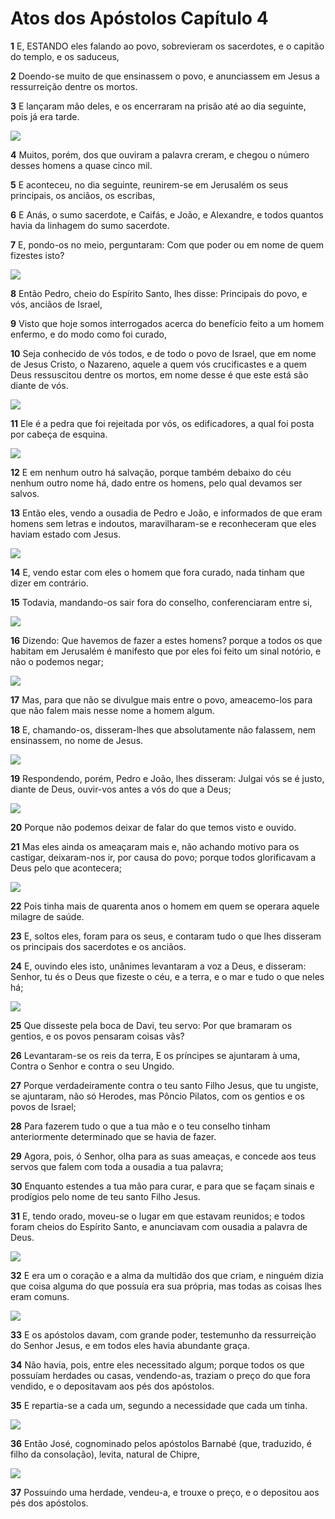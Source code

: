 # Atos dos Apóstolos Capítulo 4

**1** 	E, ESTANDO eles falando ao povo, sobrevieram os sacerdotes, e o capitão do templo, e os saduceus,

**2** 	Doendo-se muito de que ensinassem o povo, e anunciassem em Jesus a ressurreição dentre os mortos.

**3** 	E lançaram mão deles, e os encerraram na prisão até ao dia seguinte, pois já era tarde.

![](../Images/SweetPublishing/44-4-1.jpg) 

**4** 	Muitos, porém, dos que ouviram a palavra creram, e chegou o número desses homens a quase cinco mil.

**5** 	E aconteceu, no dia seguinte, reunirem-se em Jerusalém os seus principais, os anciãos, os escribas,

**6** 	E Anás, o sumo sacerdote, e Caifás, e João, e Alexandre, e todos quantos havia da linhagem do sumo sacerdote.

**7** 	E, pondo-os no meio, perguntaram: Com que poder ou em nome de quem fizestes isto?

![](../Images/SweetPublishing/44-4-2.jpg) 

**8** 	Então Pedro, cheio do Espírito Santo, lhes disse: Principais do povo, e vós, anciãos de Israel,

**9** 	Visto que hoje somos interrogados acerca do benefício feito a um homem enfermo, e do modo como foi curado,

**10** 	Seja conhecido de vós todos, e de todo o povo de Israel, que em nome de Jesus Cristo, o Nazareno, aquele a quem vós crucificastes e a quem Deus ressuscitou dentre os mortos, em nome desse é que este está são diante de vós.

![](../Images/SweetPublishing/44-4-3.jpg) 

**11** 	Ele é a pedra que foi rejeitada por vós, os edificadores, a qual foi posta por cabeça de esquina.

![](../Images/SweetPublishing/44-4-4.jpg) 

**12** 	E em nenhum outro há salvação, porque também debaixo do céu nenhum outro nome há, dado entre os homens, pelo qual devamos ser salvos.

**13** 	Então eles, vendo a ousadia de Pedro e João, e informados de que eram homens sem letras e indoutos, maravilharam-se e reconheceram que eles haviam estado com Jesus.

![](../Images/SweetPublishing/44-4-5.jpg) 

**14** 	E, vendo estar com eles o homem que fora curado, nada tinham que dizer em contrário.

**15** 	Todavia, mandando-os sair fora do conselho, conferenciaram entre si,

![](../Images/SweetPublishing/44-4-6.jpg) 

**16** 	Dizendo: Que havemos de fazer a estes homens? porque a todos os que habitam em Jerusalém é manifesto que por eles foi feito um sinal notório, e não o podemos negar;

![](../Images/SweetPublishing/44-4-7.jpg) 

**17** 	Mas, para que não se divulgue mais entre o povo, ameacemo-los para que não falem mais nesse nome a homem algum.

**18** 	E, chamando-os, disseram-lhes que absolutamente não falassem, nem ensinassem, no nome de Jesus.

![](../Images/SweetPublishing/44-4-8.jpg) 

**19** 	Respondendo, porém, Pedro e João, lhes disseram: Julgai vós se é justo, diante de Deus, ouvir-vos antes a vós do que a Deus;

![](../Images/SweetPublishing/44-4-9.jpg) 

**20** 	Porque não podemos deixar de falar do que temos visto e ouvido.

**21** 	Mas eles ainda os ameaçaram mais e, não achando motivo para os castigar, deixaram-nos ir, por causa do povo; porque todos glorificavam a Deus pelo que acontecera;

![](../Images/SweetPublishing/44-4-10.jpg) 

**22** 	Pois tinha mais de quarenta anos o homem em quem se operara aquele milagre de saúde.

**23** 	E, soltos eles, foram para os seus, e contaram tudo o que lhes disseram os principais dos sacerdotes e os anciãos.

**24** 	E, ouvindo eles isto, unânimes levantaram a voz a Deus, e disseram: Senhor, tu és o Deus que fizeste o céu, e a terra, e o mar e tudo o que neles há;

![](../Images/SweetPublishing/44-4-11.jpg) 

**25** 	Que disseste pela boca de Davi, teu servo: Por que bramaram os gentios, e os povos pensaram coisas vãs?

**26** 	Levantaram-se os reis da terra, E os príncipes se ajuntaram à uma, Contra o Senhor e contra o seu Ungido.

**27** 	Porque verdadeiramente contra o teu santo Filho Jesus, que tu ungiste, se ajuntaram, não só Herodes, mas Pôncio Pilatos, com os gentios e os povos de Israel;

**28** 	Para fazerem tudo o que a tua mão e o teu conselho tinham anteriormente determinado que se havia de fazer.

**29** 	Agora, pois, ó Senhor, olha para as suas ameaças, e concede aos teus servos que falem com toda a ousadia a tua palavra;

**30** 	Enquanto estendes a tua mão para curar, e para que se façam sinais e prodígios pelo nome de teu santo Filho Jesus.

**31** 	E, tendo orado, moveu-se o lugar em que estavam reunidos; e todos foram cheios do Espírito Santo, e anunciavam com ousadia a palavra de Deus.

![](../Images/SweetPublishing/44-4-12.jpg) 

**32** 	E era um o coração e a alma da multidão dos que criam, e ninguém dizia que coisa alguma do que possuía era sua própria, mas todas as coisas lhes eram comuns.

![](../Images/SweetPublishing/44-4-13.jpg) 

**33** 	E os apóstolos davam, com grande poder, testemunho da ressurreição do Senhor Jesus, e em todos eles havia abundante graça.

**34** 	Não havia, pois, entre eles necessitado algum; porque todos os que possuíam herdades ou casas, vendendo-as, traziam o preço do que fora vendido, e o depositavam aos pés dos apóstolos.

**35** 	E repartia-se a cada um, segundo a necessidade que cada um tinha.

![](../Images/SweetPublishing/44-4-14.jpg) 

**36** 	Então José, cognominado pelos apóstolos Barnabé (que, traduzido, é filho da consolação), levita, natural de Chipre,

![](../Images/SweetPublishing/44-4-15.jpg) 

**37** 	Possuindo uma herdade, vendeu-a, e trouxe o preço, e o depositou aos pés dos apóstolos.

